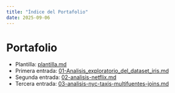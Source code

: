 ```yaml
---
title: "Índice del Portafolio"
date: 2025-09-06
---
```


# Portafolio


- Plantilla: [plantilla.md](plantilla.md)
- Primera entrada: [01-Analisis_exploratorio_del_dataset_iris.md](01-Analisis_exploratorio_del_dataset_iris.md)
- Segunda entrada: [02-analisis-netflix.md](02-analisis-netflix.md)
- Tercera entrada: [03-analisis-nyc-taxis-multifuentes-joins.md](03-analisis-multifuentes-y-joins.md)
